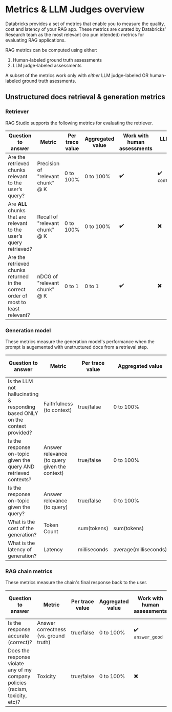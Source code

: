 # Metrics & LLM Judges overview
Databricks provides a set of metrics that enable you to measure the quality, cost and latency of your RAG app. These metrics are curated by Databricks' Research team as the most relevant (no pun intended) metrics for evaluating RAG applications.

RAG metrics can be computed using either:
1. Human-labeled ground truth assessments
2. LLM judge-labeled assessments 

A subset of the metrics work only with *either* LLM judge-labeled OR human-labeled ground truth asessments.
## Unstructured docs retrieval & generation metrics

### Retriever

RAG Studio supports the following metrics for evaluating the retriever.

| Question to answer                                                                | Metric | Per trace value | Aggregated value | Work with human assessments | LLM judged assessments & judge name | 
|-----------------------------------------------------------------------------------|--------|--------|--------|------|--------|
| Are the retrieved chunks relevant to the user’s query?                            | Precision of "relevant chunk" @ K | 0 to 100% | 0 to 100% | ✔️ | ✔️ `context_relevant_to_question` |
| Are **ALL** chunks that are relevant to the user’s query retrieved?               | Recall of "relevant chunk" @ K | 0 to 100% |0 to 100% | ✔️ |✖️ |
| Are the retrieved chunks returned in the correct order of most to least relevant? | nDCG of "relevant chunk" @ K | 0 to 1 | 0 to 1 |✔️ | ✖️ |

### Generation model

These metrics measure the generation model's performance when the prompt is augemented with unstructured docs from a retrieval step.

| Question to answer                                                                | Metric | Per trace value | Aggregated value | Work with human assessments | LLM judged assessments & judge name | 
|-----------------------------------------------------------------------------------|--------|--------|--------|------|--------|
| Is the LLM not hallucinating & responding based ONLY on the context provided? | Faithfulness (to context) | true/false | 0 to 100% | ✖️ | ✔️ `faithful_to_context` |
| Is the response on-topic given the query AND retrieved contexts? | Answer relevance (to query given the context) | true/false | 0 to 100% | ✖️ | ✔️ `relevant_to_question_and_context` | 
| Is the response on-topic given the query? | Answer relevance (to query) | true/false | 0 to 100% | ✖️ | ✔️ `relevant_to_question` | 
| What is the cost of the generation? | Token Count | sum(tokens) | sum(tokens) | n/a |n/a |
| What is the latency of generation? | Latency | milliseconds | average(milliseconds) | n/a | n/a |

### RAG chain metrics

These metrics measure the chain's final response back to the user.  

| Question to answer                                                                | Metric | Per trace value | Aggregated value | Work with human assessments | LLM judged assessments & judge name | 
|-----------------------------------------------------------------------------------|--------|--------|--------|------|--------|
| Is the response accurate (correct)? | Answer correctness (vs. ground truth) | true/false | 0 to 100% |✔️ `answer_good` | ✖️ |
| Does the response violate any of my company policies (racism, toxicity, etc)? | Toxicity | true/false | 0 to 100% | ✖️ | ✔️ `harmful` |